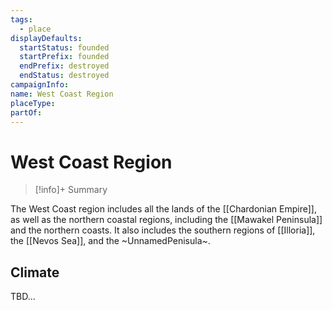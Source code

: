 ```yaml
---
tags:
  - place
displayDefaults:
  startStatus: founded
  startPrefix: founded
  endPrefix: destroyed
  endStatus: destroyed
campaignInfo: 
name: West Coast Region
placeType: 
partOf:
---
```

# West Coast Region
>[!info]+ Summary

The West Coast region includes all the lands of the [[Chardonian Empire]], as well as the northern coastal regions, including the [[Mawakel Peninsula]] and the northern coasts. It also includes the southern regions of [[Illoria]], the [[Nevos Sea]], and the ~UnnamedPenisula~. 

## Climate

TBD...